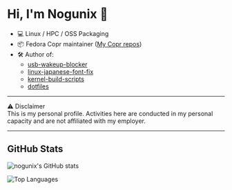 # Hi, I'm Nogunix 👋

- 💻 Linux / HPC / OSS Packaging
- 📦 Fedora Copr maintainer ([My Copr repos](https://copr.fedorainfracloud.org/coprs/nogunix/))
- 🛠 Author of:
  - [usb-wakeup-blocker](https://github.com/nogunix/usb-wakeup-blocker)
  - [linux-japanese-font-fix](https://github.com/nogunix/linux-japanese-font-fix)
  - [kernel-build-scripts](https://github.com/nogunix/kernel-build-scripts)
  - [dotfiles](https://github.com/nogunix/dotfiles)

---

⚠️ Disclaimer  
This is my personal profile. Activities here are conducted in my personal capacity and are not affiliated with my employer.

---

## GitHub Stats

![nogunix's GitHub stats](https://github-readme-stats.vercel.app/api?username=nogunix&show_icons=true&theme=tokyonight)

![Top Languages](https://github-readme-stats.vercel.app/api/top-langs/?username=nogunix&layout=compact&theme=tokyonight)